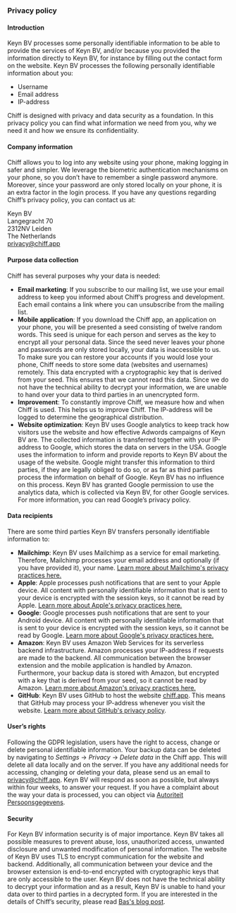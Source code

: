### Privacy policy

#### Introduction
Keyn BV processes some personally identifiable information to be able to provide the services of Keyn BV, and/or because you provided the information directly to Keyn BV, for instance by filling out the contact form on the website. Keyn BV processes the following personally identifiable information about you:

* Username
* Email address
* IP-address

Chiff is designed with privacy and data security as a foundation. In this privacy policy you can find what information we need from you, why we need it and how we ensure its confidentiality.

#### Company information
Chiff allows you to log into any website using your phone, making logging in safer and simpler. We leverage the biometric authentication mechanisms on your phone, so you don’t have to remember a single password anymore. Moreover, since your password are only stored locally on your phone, it is an extra factor in the login process. If you have any questions regarding Chiff’s privacy policy, you can contact us at:

Keyn BV  
Langegracht 70  
2312NV Leiden  
The Netherlands  
[privacy@chiff.app](mailto:privacy@chiff.app)

#### Purpose data collection
Chiff has several purposes why your data is needed:

* **Email marketing**: If you subscribe to our mailing list, we use your email address to keep you informed about Chiff’s progress and development. Each email contains a link where you can unsubscribe from the mailing list.
* **Mobile application**: If you download the Chiff app, an application on your phone, you will be presented a seed consisting of twelve random words. This seed is unique for each person and serves as the key to encrypt all your personal data. Since the seed never leaves your phone and passwords are only stored locally, your data is inaccessible to us. To make sure you can restore your accounts if you would lose your phone, Chiff needs to store some data (websites and usernames) remotely. This data encrypted with a cryptographic key that is derived from your seed. This ensures that we cannot read this data. Since we do not have the technical ability to decrypt your information, we are unable to hand over your data to third parties in an unencrypted form. 
* **Improvement**: To constantly improve Chiff, we measure how and when Chiff is used. This helps us to improve Chiff. The IP-address will be logged to determine the geographical distribution.
* **Website optimization**: Keyn BV uses Google analytics to keep track how visitors use the website and how effective Adwords campaigns of Keyn BV are. The collected information is transferred together with your IP-address to Google, which stores the data on servers in the USA. Google uses the information to inform and provide reports to Keyn BV about the usage of the website. Google might transfer this information to third parties, if they are legally obliged to do so, or as far as third parties process the information on behalf of Google. Keyn BV has no influence on this process. Keyn BV has granted Google permission to use the analytics data, which is collected via Keyn BV, for other Google services. For more information, you can read Google’s privacy policy.

#### Data recipients
There are some third parties Keyn BV transfers personally identifiable information to:

* **Mailchimp**: Keyn BV uses Mailchimp as a service for email marketing. Therefore, Mailchimp processes your email address and optionally (if you have provided it), your name. [Learn more about Mailchimp's privacy practices here.](https://mailchimp.com/legal/)
* **Apple**: Apple processes push notifications that are sent to your Apple device. All content with personally identifiable information that is sent to your device is encrypted with the session keys, so it cannot be read by Apple. [Learn more about Apple's privacy practices here.](https://www.apple.com/legal/privacy/)
* **Google**: Google processes push notifications that are sent to your Android device. All content with personally identifiable information that is sent to your device is encrypted with the session keys, so it cannot be read by Google. [Learn more about Google's privacy practices here.](https://policies.google.com/privacy) 
* **Amazon**: Keyn BV uses Amazon Web Services for its serverless backend infrastructure. Amazon processes your IP-address if requests are made to the backend. All communication between the browser extension and the mobile application is handled by Amazon. Furthermore, your backup data is stored with Amazon, but encrypted with a key that is derived from your seed, so it cannot be read by Amazon. [Learn more about Amazon's privacy practices here.](https://aws.amazon.com/privacy/)
* **GitHub**: Keyn BV uses GitHub to host the website [chiff.app](https://chiff.app). This means that GitHub may process your IP-address whenever you visit the website. [Learn more about GitHub's privacy policy](https://help.github.com/en/articles/github-privacy-statement).
    
#### User’s rights
Following the GDPR legislation, users have the right to access, change or delete personal identifiable information. Your backup data can be deleted by navigating to _Settings_ -> _Privacy_ -> _Delete data_ in the Chiff app. This will delete all data locally and on the server.
If you have any additional needs for accessing, changing or deleting your data, please send us an email to [privacy@chiff.app](mailto:privacy@chiff.app). Keyn BV will respond as soon as possible, but always within four weeks, to answer your request. If you have a complaint about the way your data is processed, you can object via [Autoriteit Persoonsgegevens](https://www.autoriteitpersoonsgegevens.nl).

#### Security
For Keyn BV information security is of major importance. Keyn BV takes all possible measures to prevent abuse, loss, unauthorized access, unwanted disclosure and unwanted modification of personal information. The website of Keyn BV uses TLS to encrypt communication for the website and backend.
Additionally, all communication between your device and the browser extension is end-to-end encrypted with cryptographic keys that are only accessible to the user. Keyn BV does not have the technical ability to decrypt your information and as a result, Keyn BV is unable to hand your data over to third parties in a decrypted form. If you are interested in the details of Chiff’s security, please read [Bas\'s blog post](https://chiff.app/articles/2018/06/17/keyn-security/).
